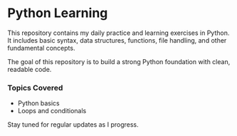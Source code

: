 # Python Learning

This repository contains my daily practice and learning exercises in Python.  
It includes basic syntax, data structures, functions, file handling, and other fundamental concepts.

The goal of this repository is to build a strong Python foundation with clean, readable code.

### Topics Covered
- Python basics
- Loops and conditionals


Stay tuned for regular updates as I progress.
